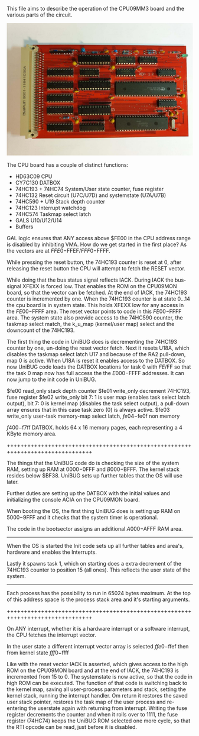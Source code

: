 This file aims to describe the operation of the CPU09MM3 board and the various
parts of the circuit.

![CPU09MM3 board](./20191014_184625a.jpg)


The CPU board has a couple of distinct functions:

* HD63C09 CPU
* CY7C130 DATBOX
* 74HC193 + 74HC74 System/User state counter, fuse register
* 74HC132 Reset circuit (U7C/U7D) and systemstate (U7A/U7B)
* 74HC590 + U19 Stack depth counter
* 74HC123 Interrupt watchdog
* 74HC574 Taskmap select latch
* GALS U10/U12/U14
* Buffers

GAL logic ensures that ANY access above $FE00 in the CPU address
range is disabled by inhibiting VMA. 
How do we get started in the first place? As the vectors are at $FFE0-$FFEF/$FFF0-$FFFF. 

While pressing the reset button, the 74HC193 counter is reset at 0, after
releasing the reset button the CPU will attempt to fetch the RESET vector.

While doing that the bus status signal reflects IACK. During IACK the bus-signal
XFEXX is forced low. That enables the ROM on the CPU09MON board, so that the 
vector can be fetched. At the end of IACK, the 74HC193 counter is incremented
by one. When the 74HC193 counter is at state 0...14 the cpu board is in
system state. This holds XFEXX low for any access in the $FE00-$FFFF area.
The reset vector points to code in this $FE00-$FFFF area. The system
state also provide access to the 74HC590 counter, the taskmap select match,
the k_u_map (kernel/user map) select and the downcount of the 74HC193.

The first thing the code in UniBUG does is decrementing the 74HC193 counter
by one, un-doing the reset vector fetch. Next it resets U18A, which disables
the taskmap select latch U17 and because of the RA2 pull-down, map 0 is active.
When U18A is reset it enables access to the DATBOX. So now UniBUG code loads
the DATBOX locations for task 0 with $FE/$FF so that the task 0 map now has 
full access the the $E000-$FFFF addresses. It can now jump to the init code
in UniBUG.

$fe00 read_only stack depth counter
$fe01 write_only  decrement 74HC193, fuse register
$fe02 write_only  bit 7: 1 is user map (enables task select latch output), 
bit 7: 0 is kernel map (disables the task select output), a pull-down array 
ensures that in this case task zero (0) is always active.
$fe03 write_only  user-task memory-map select latch,
$fe04-$fe0f   non memory

$f400-$f7ff   DATBOX. holds 64 x 16 memory pages, each representing a 4 KByte
memory area.

+++++++++++++++++++++++++++++++++++++++++++++++++++++++++++++++++++++++++++++++

The things that the UniBUG code do is checking the size of the system RAM, 
setting up RAM at $0000-$0FFF and $B000-$BFFF. The kernel stack resides below
$BF38. UniBUG sets up further tables that the OS will use later.

Further duties are setting up the DATBOX with the initial values and initializing
the console ACIA on the CPU09MON board.

When booting the OS, the first thing UniBUG does is setting up RAM on
$5000-$9FFF and it checks that the system timer is operational.

The code in the bootsector assigns an additional $A000-$AFFF RAM area.

-------------------------------------------------------------------------------

When the OS is started the Init code sets up all further tables and area's,
hardware and enables the Interrupts.

Lastly it spawns task 1, which on starting does a extra decrement of the
74HC193 counter to position 15 (all ones). This reflects the user state of
the system.

-------------------------------------------------------------------------------

Each process has the possibility to run in 65024 bytes maximum. At the top
of this address space is the process stack area and it's starting arguments. 

+++++++++++++++++++++++++++++++++++++++++++++++++++++++++++++++++++++++++++++++

On ANY interrupt, whether it is a hardware interrupt or a software
interrupt, the CPU fetches the interrupt vector. 

In the user state a different interrupt vector array is selected 
$ffe0-$ffef
then from kernel state
$fff0-$ffff

Like with the reset vector IACK is asserted, which gives access to the high ROM 
on the CPU09MON board and at the end of IACK, the 74HC193 is incremented from 
15 to 0. The systemstate is now active, so that the code in high ROM can be 
executed. The function of that code is switching back to the kernel map, 
saving all user-process parameters and stack, setting the kernel stack, 
running the interrupt handler.
Om return it restores the saved user stack pointer, restores the task map 
of the user process and re-entering the userstate again with returning from
interrupt. Writing the fuse register decrements the counter and when it rolls
over to 1111, the fuse register (74HC74) keeps the UniBUG ROM selected one 
more cycle, so that the RTI opcode can be read, just before it is disabled.


